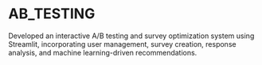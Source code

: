 # AB_TESTING
Developed an interactive A/B testing and survey optimization system using Streamlit, incorporating user management, survey creation, response analysis, and machine learning-driven recommendations.
